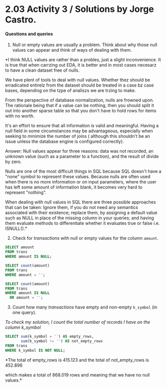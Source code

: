 # 2.03 Activity 3 / Solutions by Jorge Castro. 

#### Questions and queries

1. Null or empty values are usually a problem. Think about why those null values can appear and think of ways of dealing with them.

*I think NULL values are rather than a probles, just a slight inconvenience. 
It is true that when carrzing out EDA, it is better and in most cases necesarz to have a clean dataset 
free of nulls. 

We have plent of tools to deal with null values. Whether thez should be erradicated 
entirelz from the dataset should be treated in a case bz case bases, depending on the tzpe of
analiszs we are trzing to make.

From the perspective of database normalization, nulls are frowned upon. The rationale being that 
if a value can be nothing, then you should split it out into another sparse table so that you don't
have to hold rows for items with no worth. 
 
It's an effort to ensure that all information is valid and meaningful. 
Having a null field in some circumstances may be advantageous, especially when seeking to minimize the number of joins (
although this shouldn't be an issue unless the database engine is configured correctly).
 
Answer: Null values appear for three reasons: data was not recorded, an unknown value (such as a parameter to a function), and the result of divide by zero.

Nulls are one of the most difficult things in SQL because SQL doesn't have a "none" symbol
to represent these values. Because nulls are often used when there is no more information 
or on input parameters, where the user has left some amount of information blank, it becomes 
very hard to represent "nothing".

When dealing with null values in SQL there are three possible approaches that can be taken: 
Ignore them, if you do not need any semantics associated with their existence; replace them, 
by assigning a default value such as NULL in place of the missing column in your queries; and 
having them evaluate methods to differentiate whether it evaluates true or false i.e. ISNULL().*



2. Check for _transactions_ with null or empty values for the column `amount`.

```sql
SELECT amount
FROM trans
WHERE amount IS NULL;

SELECT count(amount)
FROM trans
WHERE amount = '';

SELECT count(amount)
FROM trans
WHERE amount IS NULL
  OR amount = '';
```




3. Count how many _transactions_ have empty and non-empty `k_symbol` (in one query).

*To check my solution, I count the total number of records I have on the column k_symbol*

```sql
SELECT sum(k_symbol = '') AS empty_rows,
       sum(k_symbol != '') AS not_empty_rows
FROM trans
WHERE k_symbol IS NOT NULL;
```
*The total of empty_rows is 415.123 and
the total of not_empty_rows is 452.896

which makes a total of 868.019 rows and
meaning that we have no null values.*